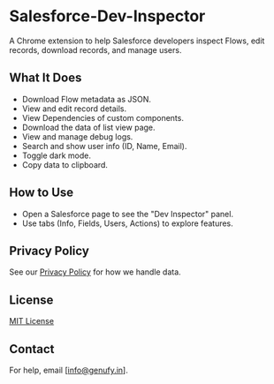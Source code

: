 # Salesforce-Dev-Inspector

A Chrome extension to help Salesforce developers inspect Flows, edit records, download records, and manage users.

## What It Does
 - Download Flow metadata as JSON.
 - View and edit record details.
 - View Dependencies of custom components.
 - Download the data of list view page.
 - View and manage debug logs.
 - Search and show user info (ID, Name, Email).
 - Toggle dark mode.
 - Copy data to clipboard.

## How to Use
- Open a Salesforce page to see the "Dev Inspector" panel.
- Use tabs (Info, Fields, Users, Actions) to explore features.

## Privacy Policy
See our [Privacy Policy](https://github.com/Genufy-TechWorks/Salesforce-Dev-Inspector/blob/main/PrivacyPolicy.html) for how we handle data.

## License
[MIT License](LICENSE)

## Contact
For help, email [info@genufy.in].
